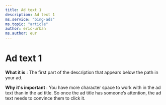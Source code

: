 ```yaml
---
title: Ad text 1
description: Ad text 1
ms.service: "bing-ads"
ms.topic: "article"
author: eric-urban
ms.author: eur
---
```


# Ad text 1

**What it is** : The first part of the description that appears below the path in your ad.

**Why it's important** : You have more character space to work with in the ad text than in the ad title. So once the ad title has someone’s attention, the ad text needs to convince them to click it.


